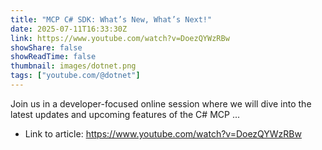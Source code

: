 ```yaml
---
title: "MCP C# SDK: What’s New, What’s Next!"
date: 2025-07-11T16:33:30Z
link: https://www.youtube.com/watch?v=DoezQYWzRBw
showShare: false
showReadTime: false
thumbnail: images/dotnet.png
tags: ["youtube.com/@dotnet"]
---
```

Join us in a developer-focused online session where we will dive into the latest updates and upcoming features of the C# MCP ...

- Link to article: https://www.youtube.com/watch?v=DoezQYWzRBw